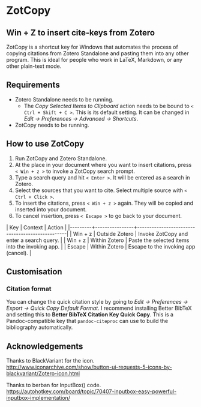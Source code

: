 # ZotCopy

## Win + Z to insert cite-keys from Zotero

ZotCopy is a shortcut key for Windows that automates the process of copying citations from Zotero Standalone and pasting them into any other program. This is ideal for people who work in LaTeX, Markdown, or any other plain-text mode.



## Requirements

- Zotero Standalone needs to be running.
  - The _Copy Selected Items to Clipboard_ action needs to be bound to `< Ctrl + Shift + C >`. This is its default setting. It can be changed in _Edit → Preferences → Advanced → Shortcuts_.
- ZotCopy needs to be running.



## How to use ZotCopy

1. Run ZotCopy and Zotero Standalone.
2. At the place in your document where you want to insert citations, press `< Win + z >` to invoke a ZotCopy search prompt.
3. Type a search query and hit `< Enter >`. It will be entered as a search in Zotero.
4. Select the sources that you want to cite. Select multiple source with `< Ctrl + Click >`.
5. To insert the citations, press `< Win + z >` again. They will be copied and inserted into your document.
6. To cancel insertion, press `< Escape >` to go back to your document.


| Key     | Context        | Action                                          |
|---------+----------------+-------------------------------------------------|
| Win + z | Outside Zotero | Invoke ZotCopy and enter a search query.        |
| Win + z | Within Zotero  | Paste the selected items into the invoking app. |
| Escape  | Within Zotero  | Escape to the invoking app (cancel).            |




## Customisation

### Citation format

You can change the quick citation style by going to _Edit → Preferences →
Export → Quick Copy Default Format_. I recommend installing Better BibTeX and
setting this to **Better BibTeX Citation Key Quick Copy**. This is a Pandoc-compatible key that `pandoc-citeproc` can use to build the bibliography automatically.



## Acknowledgements

Thanks to BlackVariant for the icon.  
<http://www.iconarchive.com/show/button-ui-requests-5-icons-by-blackvariant/Zotero-icon.html>

Thanks to berban for InputBox() code.  
<https://autohotkey.com/board/topic/70407-inputbox-easy-powerful-inputbox-implementation/>
